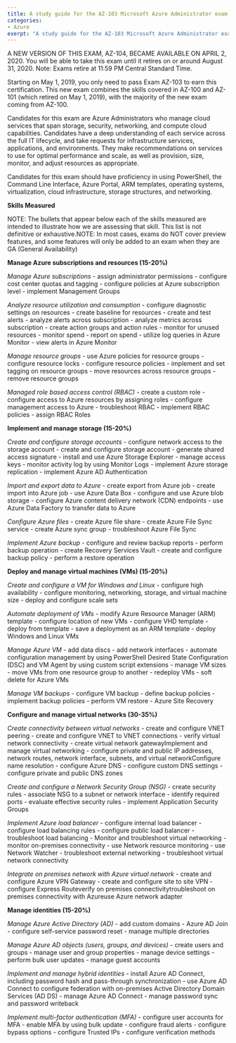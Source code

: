 ```yaml
---
title: A study guide for the AZ-103 Microsoft Azure Administrator exam
categories:
- Azure
exerpt: "A study guide for the AZ-103 Microsoft Azure Administrator exam"
---
```


A NEW VERSION OF THIS EXAM, AZ-104, BECAME AVAILABLE ON APRIL 2, 2020. You will be able to take this exam until it retires on or around August 31, 2020. Note: Exams retire at 11:59 PM Central Standard Time.

Starting on May 1, 2019, you only need to pass Exam AZ-103 to earn this certification. This new exam combines the skills covered in AZ-100 and AZ-101 (which retired on May 1, 2019), with the majority of the new exam coming from AZ-100.

Candidates for this exam are Azure Administrators who manage cloud services that span storage, security, networking, and compute cloud capabilities. Candidates have a deep understanding of each service across the full IT lifecycle, and take requests for infrastructure services, applications, and environments. They make recommendations on services to use for optimal performance and scale, as well as provision, size, monitor, and adjust resources as appropriate.

Candidates for this exam should have proficiency in using PowerShell, the Command Line Interface, Azure Portal, ARM templates, operating systems, virtualization, cloud infrastructure, storage structures, and networking.

**Skills Measured**

NOTE: The bullets that appear below each of the skills measured are intended to illustrate how we are assessing that skill. This list is not definitive or exhaustive.NOTE: In most cases, exams do NOT cover preview features, and some features will only be added to an exam when they are GA (General Availability)

**Manage Azure subscriptions and resources (15-20%)**

*Manage Azure subscriptions*
    - assign administrator permissions
    - configure cost center quotas and tagging
    - configure policies at Azure subscription level
    - implement Management Groups

*Analyze resource utilization and consumption*
    - configure diagnostic settings on resources
    - create baseline for resources
    - create and test alerts
    - analyze alerts across subscription
    - analyze metrics across subscription
    - create action groups and action rules
    - monitor for unused resources
    - monitor spend
    - report on spend
    - utilize log queries in Azure Monitor
    - view alerts in Azure Monitor

*Manage resource groups*
    - use Azure policies for resource groups
    - configure resource locks
    - configure resource policies
    - implement and set tagging on resource groups
    - move resources across resource groups
    - remove resource groups
    
*Managed role based access control (RBAC)*
    - create a custom role
    - configure access to Azure resources by assigning roles
    - configure management access to Azure
    - troubleshoot RBAC
    - implement RBAC policies
    - assign RBAC Roles

**Implement and manage storage (15-20%)**

*Create and configure storage accounts*
    - configure network access to the storage account
    - create and configure storage account
    - generate shared access signature
    - install and use Azure Storage Explorer
    - manage access keys
    - monitor activity log by using Monitor Logs
    - implement Azure storage replication
    - implement Azure AD Authentication

*Import and export data to Azure*
    - create export from Azure job
    - create import into Azure job
    - use Azure Data Box
    - configure and use Azure blob storage
    - configure Azure content delivery network (CDN) endpoints
    - use Azure Data Factory to transfer data to Azure

*Configure Azure files*
    - create Azure file share
    - create Azure File Sync service
    - create Azure sync group
    - troubleshoot Azure File Sync
    
*Implement Azure backup*
    - configure and review backup reports
    - perform backup operation
    - create Recovery Services Vault
    - create and configure backup policy
    - perform a restore operation

**Deploy and manage virtual machines (VMs) (15-20%)**

*Create and configure a VM for Windows and Linux*
    - configure high availability
    - configure monitoring, networking, storage, and virtual machine size
    - deploy and configure scale sets

*Automate deployment of VMs*
    - modify Azure Resource Manager (ARM) template
    - configure location of new VMs
    - configure VHD template
    - deploy from template
    - save a deployment as an ARM template
    - deploy Windows and Linux VMs

*Manage Azure VM*
    - add data discs
    - add network interfaces
    - automate configuration management by using PowerShell Desired State Configuration (DSC) and VM Agent by using custom script extensions
    - manage VM sizes
    - move VMs from one resource group to another
    - redeploy VMs
    - soft delete for Azure VMs

*Manage VM backups*
    - configure VM backup
    - define backup policies
    - implement backup policies
    - perform VM restore
    - Azure Site Recovery

**Configure and manage virtual networks (30-35%)**

 *Create connectivity between virtual networks*
    - create and configure VNET peering
    - create and configure VNET to VNET connections
    - verify virtual network connectivity
    - create virtual network gatewayImplement and manage virtual networking
    - configure private and public IP addresses, network routes, network interface, subnets, and virtual networkConfigure name  resolution
    - configure Azure DNS
    - configure custom DNS settings
    - configure private and public DNS zones
 
 *Create and configure a Network Security Group (NSG)*
    - create security rules
    - associate NSG to a subnet or network interface
    - identify required ports
    - evaluate effective security rules
    - implement Application Security Groups
 
*Implement Azure load balancer*
    - configure internal load balancer
    - configure load balancing rules
    - configure public load balancer
    - troubleshoot load balancing
    - Monitor and troubleshoot virtual networking
    - monitor on-premises connectivity
    - use Network resource monitoring
    - use Network Watcher
    - troubleshoot external networking
    - troubleshoot virtual network connectivity

*Integrate on premises network with Azure virtual network*
    - create and configure Azure VPN Gateway
    - create and configure site to site VPN
    - configure Express Routeverify on premises connectivitytroubleshoot on premises connectivity with Azureuse Azure network adapter

**Manage identities (15-20%)**

*Manage Azure Active Directory (AD)*
    - add custom domains
    - Azure AD Join
    - configure self-service password reset
    - manage multiple directories

*Manage Azure AD objects (users, groups, and devices)*
    - create users and groups
    - manage user and group properties
    - manage device settings
    - perform bulk user updates
    - manage guest accounts

*Implement and manage hybrid identities*
    - install Azure AD Connect, including password hash and pass-through synchronization
    - use Azure AD Connect to configure federation with on-premises Active Directory Domain Services (AD DS)
    - manage Azure AD Connect
    - manage password sync and password writeback
 
*Implement multi-factor authentication (MFA)*
    - configure user accounts for MFA
    - enable MFA by using bulk update
    - configure fraud alerts
    - configure bypass options
    - configure Trusted IPs
    - configure verification methods
